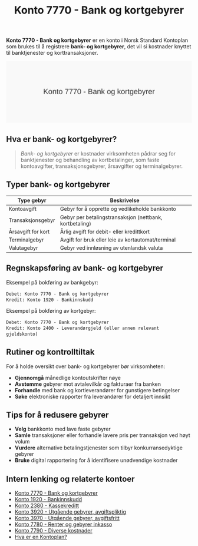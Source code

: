 ﻿---
title: "Konto 7770 - Bank og kortgebyrer"
seoTitle: "Konto 7770 | Bank og kortgebyrer | Kontoplan"
description: "Konto 7770 brukes til å bokføre bank- og kortgebyrer. Lær hvordan du fører gebyrer, typiske føringer, kontrollrutiner og eksempler i Norsk Standard Kontoplan."
summary: "Praktisk guide til konto 7770 for bank- og kortgebyrer, med bokføringstips og eksempler."
---

**Konto 7770 - Bank og kortgebyrer** er en konto i Norsk Standard Kontoplan som brukes til å registrere **bank- og kortgebyrer**, det vil si kostnader knyttet til banktjenester og korttransaksjoner.

![Illustrasjon av konto 7770 Bank og kortgebyrer](7770-bank-og-kortgebyrer-image.svg)

## Hva er bank- og kortgebyrer?

>*Bank- og kortgebyrer* er kostnader virksomheten pådrar seg for banktjenester og behandling av kortbetalinger, som faste kontoavgifter, transaksjonsgebyrer, årsavgifter og terminalgebyrer.

## Typer bank- og kortgebyrer

| Type gebyr            | Beskrivelse                                                        |
|-----------------------|--------------------------------------------------------------------|
| Kontoavgift           | Gebyr for å opprette og vedlikeholde bankkonto                     |
| Transaksjonsgebyr     | Gebyr per betalingstransaksjon (nettbank, kortbetaling)            |
| Årsavgift for kort    | Årlig avgift for debit- eller kredittkort                          |
| Terminalgebyr         | Avgift for bruk eller leie av kortautomat/terminal                 |
| Valutagebyr           | Gebyr ved innløsning av utenlandsk valuta                          |

## Regnskapsføring av bank- og kortgebyrer

Eksempel på bokføring av bankgebyr:

```plaintext
Debet: Konto 7770 - Bank og kortgebyrer
Kredit: Konto 1920 - Bankinnskudd
```

Eksempel på bokføring av kortgebyr:

```plaintext
Debet: Konto 7770 - Bank og kortgebyrer
Kredit: Konto 2400 - Leverandørgjeld (eller annen relevant gjeldskonto)
```

## Rutiner og kontrolltiltak

For å holde oversikt over bank- og kortgebyrer bør virksomheten:
* **Gjennomgå** månedlige kontoutskrifter nøye
* **Avstemme** gebyrer mot avtalevilkår og fakturaer fra banken
* **Forhandle** med bank og kortleverandører for gunstigere betingelser
* **Søke** elektroniske rapporter fra leverandører for detaljert innsikt

## Tips for å redusere gebyrer

* **Velg** bankkonto med lave faste gebyrer
* **Samle** transaksjoner eller forhandle lavere pris per transaksjon ved høyt volum
* **Vurdere** alternative betalingstjenester som tilbyr konkurransedyktige gebyrer
* **Bruke** digital rapportering for å identifisere unødvendige kostnader

## Intern lenking og relaterte kontoer

* [Konto 7770 - Bank og kortgebyrer](/blogs/kontoplan/7770-bank-og-kortgebyrer "Konto 7770 - Bank og kortgebyrer")
* [Konto 1920 - Bankinnskudd](/blogs/kontoplan/1920-bankinnskudd "Konto 1920 - Bankinnskudd")
* [Konto 2380 - Kassekreditt](/blogs/kontoplan/2380-kassekreditt "Konto 2380 - Kassekreditt")
* [Konto 3920 - Utgående gebyrer, avgiftspliktig](/blogs/kontoplan/3920-utgaende-gebyrer-avgiftspliktig "Konto 3920 - Utgående gebyrer, avgiftspliktig")
* [Konto 3970 - Utgående gebyrer, avgiftsfritt](/blogs/kontoplan/3970-utgaende-gebyrer-avgiftsfritt "Konto 3970 - Utgående gebyrer, avgiftsfritt")
* [Konto 7780 - Renter og gebyrer inkasso](/blogs/kontoplan/7780-renter-og-gebyrer-inkasso "Konto 7780 - Renter og gebyrer inkasso: Regnskapsføring av renter og gebyrer ved inkasso")
* [Konto 7790 - Diverse kostnader](/blogs/kontoplan/7790-diverse-kostnader "Konto 7790 - Diverse kostnader: Registrering av diverse kostnader i Norsk Standard Kontoplan")
* [Hva er en Kontoplan?](/blogs/regnskap/hva-er-kontoplan "Hva er en Kontoplan? Komplett Guide til Kontoplaner i Norsk Regnskap")






